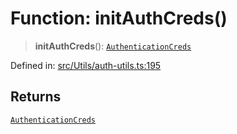 # Function: initAuthCreds()

> **initAuthCreds**(): [`AuthenticationCreds`](../type-aliases/AuthenticationCreds.md)

Defined in: [src/Utils/auth-utils.ts:195](https://github.com/Fokusdotid/Baileys/blob/3623833a320f5e60f370ef835f3de341453290f5/src/Utils/auth-utils.ts#L195)

## Returns

[`AuthenticationCreds`](../type-aliases/AuthenticationCreds.md)

